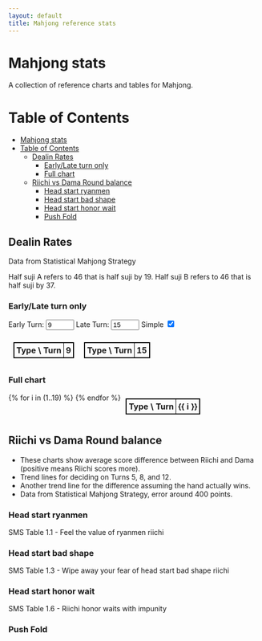 ```yaml
---
layout: default
title: Mahjong reference stats
---
```


<style>
    /* * {
        outline: red solid 1px;
    } */
    .container {
        flex-direction: column;
    }
    .nav {
        flex-direction: row;
    }
    table {
        width: auto;
        border-collapse: collapse;
    }
    table,
    th,
    td {
        border: 1px solid black;
    }
    th,
    td {
        padding: 4px;
        text-align: center;
    }
    body {
        margin-bottom: 200px;
    }
</style>

# Mahjong stats

A collection of reference charts and tables for Mahjong.

# Table of Contents

-   [Mahjong stats](#mahjong-stats)
-   [Table of Contents](#table-of-contents)
    -   [Dealin Rates](#dealin-rates)
        -   [Early/Late turn only](#earlylate-turn-only)
        -   [Full chart](#full-chart)
    -   [Riichi vs Dama Round balance](#riichi-vs-dama-round-balance)
        -   [Head start ryanmen](#head-start-ryanmen)
        -   [Head start bad shape](#head-start-bad-shape)
        -   [Head start honor wait](#head-start-honor-wait)
        -   [Push Fold](#push-fold)

## Dealin Rates

Data from Statistical Mahjong Strategy

Half suji A refers to 46 that is half suji by 19. Half suji B refers to 46 that is half suji by 37.

### Early/Late turn only

<form id="plotForm">
    <label for="earlyTurn">Early Turn:</label>
    <input type="number" id="earlyTurn" name="earlyTurn" value="9" min="1" max="19" />
    <label for="lateTurn">Late Turn:</label>
    <input type="number" id="lateTurn" name="lateTurn" value="15" min="1" max="19" />
    <label for="simple">Simple</label>
    <input type="checkbox" id="simple" name="simple" checked />
</form>

<div style="display: flex; justify-content: flex-start">
    <table id="short-table-1" style="margin: 10px">
        <thead>
            <tr>
                <th>Type \ Turn</th>
                <th>9</th>
            </tr>
        </thead>
        <tbody></tbody>
    </table>
    <table id="short-table-2" style="margin: 10px">
        <thead>
            <tr>
                <th>Type \ Turn</th>
                <th>15</th>
            </tr>
        </thead>
        <tbody></tbody>
    </table>
</div>

### Full chart

<div style="display: flex; justify-content: flex-start">
    <table id="full-dealin-table" style="margin: 10px">
        <thead>
            <tr>
                <th>Type \ Turn</th>
                {% for i in (1..19) %}
                <th>{{ i }}</th>
                {% endfor %}
            </tr>
        </thead>
        <tbody></tbody>
    </table>
</div>

## Riichi vs Dama Round balance

<ul>
    <li>These charts show average score difference between Riichi and Dama (positive means Riichi scores more).</li>
    <li>Trend lines for deciding on Turns 5, 8, and 12.</li>
    <li>Another trend line for the difference assuming the hand actually wins.</li>
    <li>Data from Statistical Mahjong Strategy, error around 400 points.</li>
</ul>

### Head start ryanmen

SMS Table 1.1 - Feel the value of ryanmen riichi

<div id="chart-riichi-dama-head-start-ryanmen"></div>

### Head start bad shape

SMS Table 1.3 - Wipe away your fear of head start bad shape riichi

<div id="chart-riichi-dama-head-start-bad-shape"></div>

### Head start honor wait

SMS Table 1.6 - Riichi honor waits with impunity

<div id="chart-riichi-dama-head-start-honor-wait"></div>

### Push Fold

<div id="chart-push-fold"></div>
<div>
<div id="chart-push-fold-summary-1"></div>
<br>
<div id="chart-push-fold-summary-2"></div>
</div>

<script src="https://cdn.plot.ly/plotly-3.1.0.min.js"></script>
<script type="module" src="stats.js"></script>
